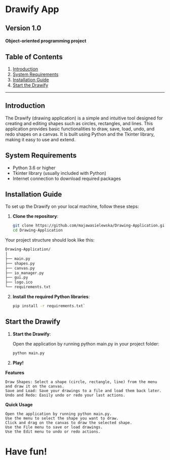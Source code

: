 # Drawify App

## Version 1.0

#### Object-oriented programming project

## Table of Contents
1. [Introduction](#introduction)
2. [System Requirements](#system-requirements)
3. [Installation Guide](#installation-guide)
4. [Start the Drawify](#start-the-Drawify)

---

## Introduction
The Drawify (drawing application) is a simple and intuitive tool designed for creating and editing shapes such as circles, rectangles, and lines. This application provides basic functionalities to draw, save, load, undo, and redo shapes on a canvas. It is built using Python and the Tkinter library, making it easy to use and extend.

## System Requirements
- Python 3.6 or higher
- Tkinter library (usually included with Python)
- Internet connection to download required packages

## Installation Guide
To set up the Drawify on your local machine, follow these steps:

1. **Clone the repository**:
   ```sh
   git clone https://github.com/majawasielewska/Drawing-Application.git
   cd Drawing-Application
   ```

Your project structure should look like this:
   ```sh
   Drawing-Application/
   │
   ├── main.py
   ├── shapes.py
   ├── canvas.py
   ├── io_manager.py
   ├── gui.py
   ├── logo.ico
   └── requirements.txt
   ```


2. **Install the required Python libraries**:
   ```sh
   pip install -r requirements.txt`
   ```

## Start the Drawify

1. **Start the Drawify**:
   
   Open the application by running python main.py in your project folder:
   ```sh
   python main.py
   ```

2. **Play!**

**Features**

    Draw Shapes: Select a shape (circle, rectangle, line) from the menu and draw it on the canvas.
    Save and Load: Save your drawings to a file and load them back later.
    Undo and Redo: Easily undo or redo your last actions.

**Quick Usage**

    Open the application by running python main.py.
    Use the menu to select the shape you want to draw.
    Click and drag on the canvas to draw the selected shape.
    Use the File menu to save or load drawings.
    Use the Edit menu to undo or redo actions.

# Have fun!
